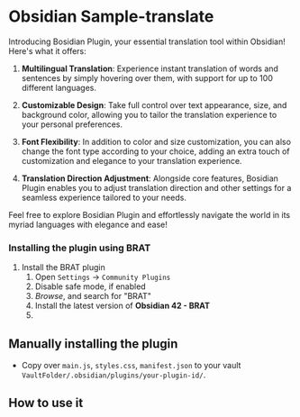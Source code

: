 # Obsidian Sample-translate
Introducing Bosidian Plugin, your essential translation tool within Obsidian! Here's what it offers:

1. **Multilingual Translation**: Experience instant translation of words and sentences by simply hovering over them, with support for up to 100 different languages.

2. **Customizable Design**: Take full control over text appearance, size, and background color, allowing you to tailor the translation experience to your personal preferences.

3. **Font Flexibility**: In addition to color and size customization, you can also change the font type according to your choice, adding an extra touch of customization and elegance to your translation experience.

4. **Translation Direction Adjustment**: Alongside core features, Bosidian Plugin enables you to adjust translation direction and other settings for a seamless experience tailored to your needs.

Feel free to explore Bosidian Plugin and effortlessly navigate the world in its myriad languages with elegance and ease!


### Installing the plugin using BRAT

1. Install the BRAT plugin
    1. Open `Settings` -> `Community Plugins`
    2. Disable safe mode, if enabled
    3. *Browse*, and search for "BRAT" 
    4. Install the latest version of **Obsidian 42 - BRAT**
    5. 


## Manually installing the plugin

- Copy over `main.js`, `styles.css`, `manifest.json` to your vault `VaultFolder/.obsidian/plugins/your-plugin-id/`.

## How to use it



<!-- 
## Funding URL

You can include funding URLs where people who use your plugin can financially support it.

The simple way is to set the `fundingUrl` field to your link in your `manifest.json` file:

```json
{
    "fundingUrl": "https://buymeacoffee.com"
}
```

If you have multiple URLs, you can also do:

```json
{
    "fundingUrl": {
        // "Buy Me a Coffee": "https://buymeacoffee.com",
        // "GitHub Sponsor": "https://github.com/sponsors",
        // "Patreon": "https://www.patreon.com/"
    }
}
```

## API Documentation

See https://github.com/obsidianmd/obsidian-api -->
